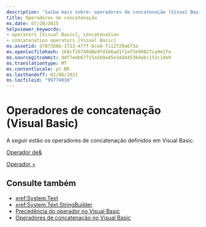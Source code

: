 ```yaml
---
description: 'Saiba mais sobre: operadores de concatenação (Visual Basic)'
title: Operadores de concatenação
ms.date: 07/20/2015
helpviewer_keywords:
- operators [Visual Basic], concatenation
- concatenation operators [Visual Basic]
ms.assetid: d787368b-3713-47ff-bce8-f112720a673a
ms.openlocfilehash: 168cf28749d8e9fd166ad1f1ef3e99827ca9e1fe
ms.sourcegitcommit: ddf7edb67715a5b9a45e3dd44536dabc153c1de0
ms.translationtype: MT
ms.contentlocale: pt-BR
ms.lasthandoff: 02/06/2021
ms.locfileid: "99774038"
---
```

# <a name="concatenation-operators-visual-basic"></a>Operadores de concatenação (Visual Basic)

A seguir estão os operadores de concatenação definidos em Visual Basic.  
  
 [ Operador de&](concatenation-operator.md)  
  
 [Operador +](addition-operator.md)  
  
## <a name="see-also"></a>Consulte também

- <xref:System.Text>
- <xref:System.Text.StringBuilder>
- [Precedência do operador no Visual Basic](operator-precedence.md)
- [Operadores de concatenação no Visual Basic](../../programming-guide/language-features/operators-and-expressions/concatenation-operators.md)
